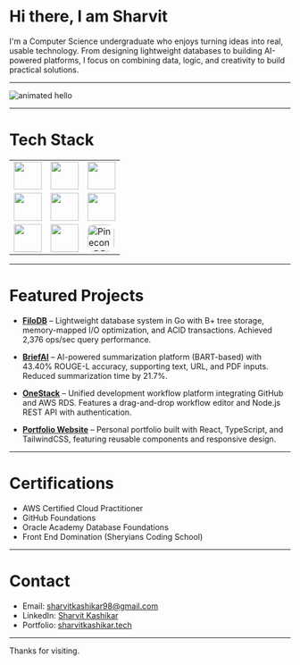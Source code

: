 # Hi there, I am Sharvit
I'm a Computer Science undergraduate who enjoys turning ideas into real, usable technology. From designing lightweight databases to building AI-powered platforms, I focus on combining data, logic, and creativity to build practical solutions.  

---

<img src="https://github.com/Anmol-Baranwal/Cool-GIFs-For-GitHub/assets/74038190/9be4d344-6782-461a-b5a6-32a07bf7b34e" width="max" alt="animated hello">

---

# Tech Stack
<div align="center">
  <table border="0" cellspacing="10" cellpadding="0" style="border:none;">
    <tr>
      <td><img src="https://skillicons.dev/icons?i=typescript" width="50"/></td>
      <td><img src="https://skillicons.dev/icons?i=react" width="50"/></td>
      <td><img src="https://skillicons.dev/icons?i=nextjs" width="50"/></td>
    </tr>
    <tr>
      <td><img src="https://skillicons.dev/icons?i=python" width="50"/></td>
      <td><img src="https://skillicons.dev/icons?i=c" width="50"/></td>
      <td><img src="https://skillicons.dev/icons?i=cpp" width="50"/></td>
    </tr>
    <tr>
      <td><img src="https://skillicons.dev/icons?i=mongodb" width="50"/></td>
      <td><img src="https://skillicons.dev/icons?i=postgresql" width="50"/></td>
      <td><img src="https://avatars.githubusercontent.com/u/54333248?s=200&v=4" width="48" alt="PineconeDB" style="border-radius:10px;"/></td>
    </tr>
  </table>
</div>




 

---

# Featured Projects
- **[FiloDB](https://github.com/sharvitKashikar/FiloDB)** – Lightweight database system in Go with B+ tree storage, memory-mapped I/O optimization, and ACID transactions. Achieved 2,376 ops/sec query performance.  

- **[BriefAI](https://github.com/sharvitKashikar/Brief-AI)** – AI-powered summarization platform (BART-based) with 43.40% ROUGE-L accuracy, supporting text, URL, and PDF inputs. Reduced summarization time by 21.7%.  

- **[OneStack](https://github.com/onestack-team)** – Unified development workflow platform integrating GitHub and AWS RDS. Features a drag-and-drop workflow editor and Node.js REST API with authentication.  

- **[Portfolio Website](https://sharvitkashikar.tech/)** – Personal portfolio built with React, TypeScript, and TailwindCSS, featuring reusable components and responsive design.  

---

# Certifications
- AWS Certified Cloud Practitioner  
- GitHub Foundations  
- Oracle Academy Database Foundations  
- Front End Domination (Sheryians Coding School)  
---

# Contact
- Email: sharvitkashikar98@gmail.com  
- LinkedIn: [Sharvit Kashikar](https://www.linkedin.com/in/sharvit-kashikar)  
- Portfolio: [sharvitkashikar.tech](https://sharvitkashikar.tech)  

---

Thanks for visiting.
